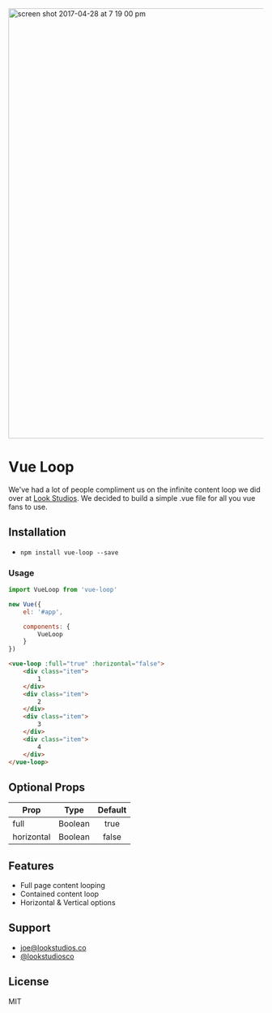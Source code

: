 <img width="848" alt="screen shot 2017-04-28 at 7 19 00 pm" src="https://cloud.githubusercontent.com/assets/3231370/25550501/93bef97a-2c47-11e7-83c6-37534fdf4d04.png">

# Vue Loop
We've had a lot of people compliment us on the infinite content loop we did over at [Look Studios](http://lookstudios.xyz). We decided to build a simple .vue file for all you vue fans to use.

## Installation
- `npm install vue-loop --save`

### Usage 
```javascript
import VueLoop from 'vue-loop'

new Vue({
    el: '#app',

    components: {
        VueLoop
    }
})
```

```html
<vue-loop :full="true" :horizontal="false">
    <div class="item">
        1
    </div>
    <div class="item">
        2
    </div>
    <div class="item">
        3
    </div>
    <div class="item">
        4
    </div>
</vue-loop>
```

## Optional Props
| Prop          | Type          | Default       |
| ------------- |:-------------:|:-------------:|
| full          | Boolean       | true          |
| horizontal    | Boolean       | false         |

## Features
- Full page content looping
- Contained content loop
- Horizontal & Vertical options

## Support
- [joe@lookstudios.co](mailto:joe@lookstudios.co)
- [@lookstudiosco](http://twitter.com/lookstudiosco)

## License
MIT
